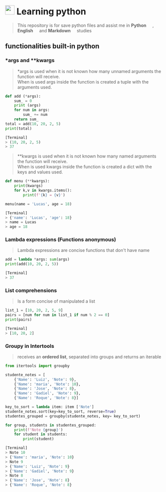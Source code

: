 # <img src="http://icons.iconarchive.com/icons/papirus-team/papirus-apps/256/python-icon.png" width="30" height="30" />  Learning python

 > This repository is for save python files and assist me in __Python__ <img src="http://icons.iconarchive.com/icons/papirus-team/papirus-apps/256/python-icon.png" width="12" height="12" /> , __English__ <img src="https://image.flaticon.com/icons/svg/1377/1377975.svg" width="12" height="12" />  and __Markdown__ <img src="https://cdn0.iconfinder.com/data/icons/octicons/1024/markdown-512.png" width="12" height="12" /> studies

## functionalities built-in python 

### *args and **kwargs
> *args is used when it is not known how many unnamed arguments the function will receive.  
When is used args inside the function is created a tuple with the arguments used.
````python 
def add (*args):
    sum_ = 0
    print (args)
    for num in args:
        sum_ += num
    return sum_
total = add(10, 20, 2, 5)
print(total)

[Terminal]
> (10, 20, 2, 5)
> 37
````
> **kwargs is used when it is not known how many named arguments the function will receive.  
When is used kwargs inside the function is created a dict with the keys and values used.
````python 
def menu (**kwargs):
    print(kwargs)
    for k,v in kwargs.items():
        print(f'{k} = {v}')

menu(name = 'Lucas', age = 18)

[Terminal]
> {'name': 'Lucas', 'age': 18}
> name = Lucas
> age = 18
````

### Lambda expressions (Functions anonymous) 
> Lambda expressions are concise functions that don't have name

````Python
add = lambda *args: sum(args)
print(add(10, 20, 2, 5))

[Terminal]
> 37
````

### List comprehensions
> Is a form concise of manipulated a list
````Python 
list_1 = [10, 20, 2, 5, 9]
pairs = [num for num in list_1 if num % 2 == 0]
print(pairs)

[Terminal]
> [10, 20, 2]
````

### Groupy in Intertools
> receives an __ordered list__, separated into groups and returns an iterable
````python 
from itertools import groupby 

studente_notes = [
    {'Name': 'Luiz', 'Note': 9},
    {'Name': 'maria', 'Note': 10},
    {'Name': 'Jose', 'Note': 8},
    {'Name': 'Gadiel', 'Note': 9},
    {'Name': 'Roque', 'Note': 8}]

key_to_sort = lambda item: item ['Note']
studente_notes.sort(key=key_to_sort, reverse=True)
studentes_grouped = groupby(studente_notes, key= key_to_sort)

for group, students in studentes_grouped:
    print(f'Note {group}')
    for student in students:
        print(student)

[Terminal]
> Note 10
> {'Name': 'maria', 'Note': 10}
> Note 9
> {'Name': 'Luiz', 'Note': 9}  
> {'Name': 'Gadiel', 'Note': 9}
> Note 8
> {'Name': 'Jose', 'Note': 8}
> {'Name': 'Roque', 'Note': 8}
````









 

